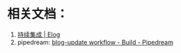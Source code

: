 
# 相关文档：

1. [持续集成 | Elog](https://elog.1874.cool/notion/vy55q9xwlqlsfrvk)
2. pipedream: [blog-update workflow - Build - Pipedream](https://pipedream.com/@1215323732/projects/proj_BgszXWm/blog-update-workflow-p_vQC6pwg/build)
